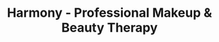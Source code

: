 ---
title: "Harmony - Professional Makeup & Beauty Therapy"
url: /cartmel/harmony-professional-makeup-und-beauty-therapy/
shop: Kosmetik
---